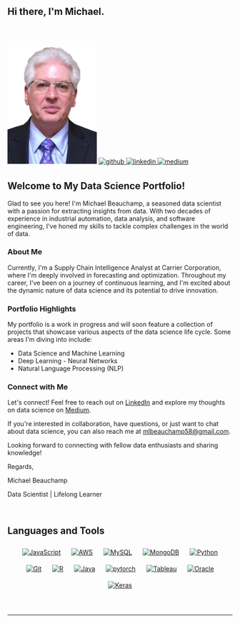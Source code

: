 ## Hi there, I'm Michael. ##

<p><br></br></p>
<img src = "images/mlbeau.png" width=200>


<a href="https://github.com/mlbeau" target="_blank">
<img src=https://img.shields.io/badge/github-%2324292e.svg?&style=for-the-badge&logo=github&logoColor=white alt=github style="margin-bottom: 5px;" />
</a>
<a href="https://linkedin.com/in/mlbeauchamp" target="_blank">
<img src=https://img.shields.io/badge/linkedin-%231E77B5.svg?&style=for-the-badge&logo=linkedin&logoColor=white alt=linkedin style="margin-bottom: 5px;" />
</a>
<a href="https://medium.com/@mlbeauchamp" target="_blank">
<img src=https://img.shields.io/badge/medium-%23292929.svg?&style=for-the-badge&logo=medium&logoColor=white alt=medium style="margin-bottom: 5px;" />
</a>  
  

## Welcome to My Data Science Portfolio!

Glad to see you here! I'm Michael Beauchamp, a seasoned data scientist with a passion for extracting insights from data. With two decades of experience in industrial automation, data analysis, and software engineering, I've honed my skills to tackle complex challenges in the world of data.

### About Me

Currently, I'm a Supply Chain Intelligence Analyst at Carrier Corporation, where I'm deeply involved in forecasting and optimization. Throughout my career, I've been on a journey of continuous learning, and I'm excited about the dynamic nature of data science and its potential to drive innovation.

### Portfolio Highlights

My portfolio is a work in progress and will soon feature a collection of projects that showcase various aspects of the data science life cycle. Some areas I'm diving into include:

- Data Science and Machine Learning
- Deep Learning - Neural Networks
- Natural Language Processing (NLP)

### Connect with Me

Let's connect! Feel free to reach out on [LinkedIn](https://www.linkedin.com/in/mlbeauchamp/) and explore my thoughts on data science on [Medium](https://medium.com/@mlbeauchamp).

If you're interested in collaboration, have questions, or just want to chat about data science, you can also reach me at mlbeauchamp58@gmail.com.

Looking forward to connecting with fellow data enthusiasts and sharing knowledge!

Regards,

Michael Beauchamp

Data Scientist | Lifelong Learner
  

<br/>  

<!--
## Rapidfire  
<table><tr><td valign="top" width="75%">

-   🔭 Working on Recommender Systems
  

-   🌱 Learning Django eCommerce
  

-   ❓ Ask me about anything related to data science
  

-   ⚡ Fun fact: love scuba diving but never been


</td><td valign="top" width="50%">

<div align="center">
<img src="https://rishavanand.github.io/static/images/greetings.gif" align="center" style="width: 100%" />
</div>  

</td></tr></table>  

<br/>  

-->

## Languages and Tools  
<div align="center">  
<a href="https://www.javascript.com/" target="_blank"><img style="margin: 10px" src="https://profilinator.rishav.dev/skills-assets/javascript-original.svg" alt="JavaScript" height="25" /></a>  
<a href="https://aws.amazon.com/" target="_blank"><img style="margin: 10px" src="https://profilinator.rishav.dev/skills-assets/amazonwebservices-original-wordmark.svg" alt="AWS" height="25" /></a>  
<a href="https://www.mysql.com/" target="_blank"><img style="margin: 10px" src="https://profilinator.rishav.dev/skills-assets/mysql-original-wordmark.svg" alt="MySQL" height="25" /></a>  
<a href="https://www.mongodb.com/" target="_blank"><img style="margin: 10px" src="https://profilinator.rishav.dev/skills-assets/mongodb-original-wordmark.svg" alt="MongoDB" height="25" /></a>  
<a href="https://www.python.org/" target="_blank"><img style="margin: 10px" src="https://profilinator.rishav.dev/skills-assets/python-original.svg" alt="Python" height="25" /></a>  
<a href="https://github.com/" target="_blank"><img style="margin: 10px" src="https://profilinator.rishav.dev/skills-assets/git-scm-icon.svg" alt="Git" height="25" /></a>  
<a href="https://www.r-project.org/" target="_blank"><img style="margin: 10px" src="https://profilinator.rishav.dev/skills-assets/r.svg" alt="R" height="25" /></a>  
<a href="https://www.java.com/" target="_blank"><img style="margin: 10px" src="https://profilinator.rishav.dev/skills-assets/java-original-wordmark.svg" alt="Java" height="25" /></a>  
<a href="https://pytorch.org/" target="_blank"><img style="margin: 10px" src="https://profilinator.rishav.dev/skills-assets/pytorch-icon.svg" alt="pytorch" height="25" /></a>  
<a href="https://www.tableau.com/" target="_blank"><img style="margin: 10px" src="https://profilinator.rishav.dev/skills-assets/tableau.svg" alt="Tableau" height="25" /></a> 
<a href="https://www.oracle.com/in/index.html" target="_blank"><img style="margin: 10px" src="https://profilinator.rishav.dev/skills-assets/oracle-original.svg" alt="Oracle" height="25" /></a>  
<a href="https://keras.io/" target="_blank"><img style="margin: 10px" src="https://profilinator.rishav.dev/skills-assets/keras.png" alt="Keras" height="25" /></a>  
</div>  

<br/>  

<!--
## Github Stats  
<table><tr><td valign="top" width="50%">

<img src="https://github-readme-stats.vercel.app/api?username=mlbeau&show_icons=true&count_private=true&hide_border=true" align="left" style="width: 100%" />

</td><td valign="top" width="50%">

<img src="https://github-readme-stats.vercel.app/api/top-langs/?username=mlbeau&hide_border=true&layout=compact" align="left" style="width: 100%" />

</td></tr></table>  

<br/>  

  

<br/>  

![Profile views counter](https://komarev.com/ghpvc/?username=mlbeau&&style=flat-square)  
  

<br/>  
-->

<br />

----
<!--
<div align="center">Generated using <a href="https://profilinator.rishav.dev/" target="_blank">Github Profilinator</a></div>
-->

